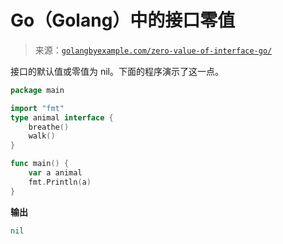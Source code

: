 <!--yml

类别：未分类

日期：2024-10-13 06:22:57

-->

# Go（Golang）中的接口零值

> 来源：[`golangbyexample.com/zero-value-of-interface-go/`](https://golangbyexample.com/zero-value-of-interface-go/)

接口的默认值或零值为 nil。下面的程序演示了这一点。

```go
package main

import "fmt"
type animal interface {
    breathe()
    walk()
}

func main() {
    var a animal
    fmt.Println(a)
}
```

**输出**

```go
nil
```


